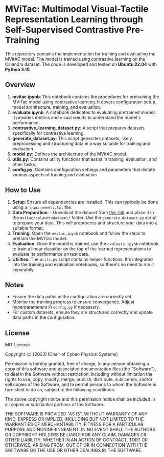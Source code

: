
# MViTac: Multimodal Visual-Tactile Representation Learning through Self-Supervised Contrastive Pre-Training

This repository contains the implementation for training and evaluating the MVitAC model. The model is trained using contrastive learning on the Calandra dataset. The code is developed and tested on **Ubuntu 22.04** with **Python 3.10**.
## Overview

1. **mvitac.ipynb**: This notebook contains the procedures for pretraining the MViTac model using contrastive learning. It covers configuration setup, model architecture, training, and evaluation.
2. **evaluate.ipynb**: A notebook dedicated to evaluating pretrained models. It provides metrics and visual results to understand the model's performance.
3. **contrastive_learning_dataset.py**: A script that prepares datasets specifically for contrastive learning.
4. **generate_dataset.py**: This script generates datasets, likely preprocessing and structuring data in a way suitable for training and evaluation.
5. **model.py**: Defines the architecture of the MVitAC model.
6. **utils.py**: Contains utility functions that assist in training, evaluation, and other tasks.
7. **config.py**: Contains configuration settings and parameters that dictate various aspects of training and evaluation.

## How to Use

1. **Setup**: Ensure all dependencies are installed. This can typically be done using a `requirements.txt` file.
2. **Data Preparation**: - Download the dataset from [this link](https://drive.google.com/drive/folders/1wHEg_RR8YAQjMnt9r5biUwo5z3P6bjR3) and place it in the `mvitac/calandradataset/` folder. Use the `generate_dataset.py` script to prepare your data. This will preprocess and structure your data into a suitable format.
3. **Training**: Open the `mvitac.ipynb` notebook and follow the steps to pretrain the MViTac model.
4. **Evaluation**: Once the model is trained, use the `evaluate.ipynb` notebook to train a linear classifier on the top of the learned representations to evaluate its performance on test data.
5. **Utilities**: The `utils.py` script contains helper functions. It's integrated into the training and evaluation notebooks, so there's no need to run it separately.

## Notes

- Ensure the data paths in the configuration are correctly set.
- Monitor the training progress to ensure convergence. Adjust hyperparameters in `config.py` if necessary.
- For custom datasets, ensure they are structured correctly and update data paths in the configuration.

## License

MIT License

Copyright (c) [2023] [Chair of Cyber-Physical Systems]

Permission is hereby granted, free of charge, to any person obtaining a copy
of this software and associated documentation files (the "Software"), to deal
in the Software without restriction, including without limitation the rights
to use, copy, modify, merge, publish, distribute, sublicense, and/or sell
copies of the Software, and to permit persons to whom the Software is
furnished to do so, subject to the following conditions:

The above copyright notice and this permission notice shall be included in all
copies or substantial portions of the Software.

THE SOFTWARE IS PROVIDED "AS IS", WITHOUT WARRANTY OF ANY KIND, EXPRESS OR
IMPLIED, INCLUDING BUT NOT LIMITED TO THE WARRANTIES OF MERCHANTABILITY,
FITNESS FOR A PARTICULAR PURPOSE AND NONINFRINGEMENT. IN NO EVENT SHALL THE
AUTHORS OR COPYRIGHT HOLDERS BE LIABLE FOR ANY CLAIM, DAMAGES OR OTHER
LIABILITY, WHETHER IN AN ACTION OF CONTRACT, TORT OR OTHERWISE, ARISING FROM,
OUT OF OR IN CONNECTION WITH THE SOFTWARE OR THE USE OR OTHER DEALINGS IN THE
SOFTWARE.